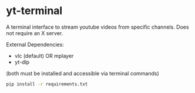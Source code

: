# yt-terminal
A terminal interface to stream youtube videos from specific channels. Does not require an X server.

External Dependencies:
- vlc (default) OR mplayer
- yt-dlp

(both must be installed and accessible via terminal commands)

```bash
pip install -r requirements.txt
```



